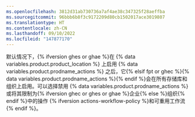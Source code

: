 ```yaml
---
ms.openlocfilehash: 3812d31ab730736a7af4ae38c347325f28aeffba
ms.sourcegitcommit: 96bbb6b8f3c9172209d80cb1502017ace3019807
ms.translationtype: HT
ms.contentlocale: zh-CN
ms.lasthandoff: 09/10/2022
ms.locfileid: "147877170"
---
```

默认情况下，{% ifversion ghes or ghae %}在 {% data variables.product.product_location %} 上启用 {% data variables.product.prodname_actions %} 之后，它{% elsif fpt or ghec %}{% data variables.product.prodname_actions %}{% endif %}会在所有存储库和组织上启用。可以选择禁用 {% data variables.product.prodname_actions %} 或将其限制为{% ifversion ghec or ghes or ghae %}企业{% else %}组织{% endif %}中的操作 {% ifversion actions-workflow-policy %}和可重用工作流{% endif %}。
